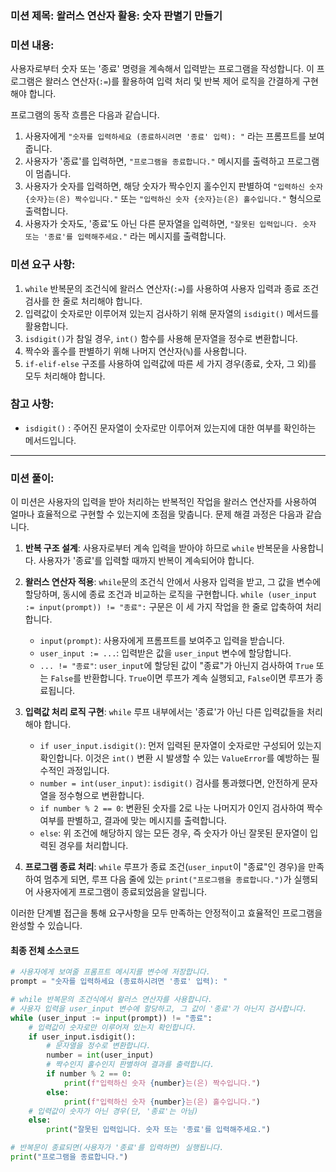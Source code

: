 ### **미션 제목**: 왈러스 연산자 활용: 숫자 판별기 만들기

### **미션 내용**:
사용자로부터 숫자 또는 '종료' 명령을 계속해서 입력받는 프로그램을 작성합니다. 이 프로그램은 왈러스 연산자(`:=`)를 활용하여 입력 처리 및 반복 제어 로직을 간결하게 구현해야 합니다.

프로그램의 동작 흐름은 다음과 같습니다.

1.  사용자에게 ` "숫자를 입력하세요 (종료하시려면 '종료' 입력): " ` 라는 프롬프트를 보여줍니다.
2.  사용자가 '종료'를 입력하면, ` "프로그램을 종료합니다." ` 메시지를 출력하고 프로그램이 멈춥니다.
3.  사용자가 숫자를 입력하면, 해당 숫자가 짝수인지 홀수인지 판별하여 ` "입력하신 숫자 {숫자}는(은) 짝수입니다." ` 또는 ` "입력하신 숫자 {숫자}는(은) 홀수입니다." ` 형식으로 출력합니다.
4.  사용자가 숫자도, '종료'도 아닌 다른 문자열을 입력하면, ` "잘못된 입력입니다. 숫자 또는 '종료'를 입력해주세요." ` 라는 메시지를 출력합니다.

### **미션 요구 사항**:
1.  `while` 반복문의 조건식에 왈러스 연산자(`:=`)를 사용하여 사용자 입력과 종료 조건 검사를 한 줄로 처리해야 합니다.
2.  입력값이 숫자로만 이루어져 있는지 검사하기 위해 문자열의 `isdigit()` 메서드를 활용합니다.
3.  `isdigit()`가 참일 경우, `int()` 함수를 사용해 문자열을 정수로 변환합니다.
4.  짝수와 홀수를 판별하기 위해 나머지 연산자(`%`)를 사용합니다.
5.  `if-elif-else` 구조를 사용하여 입력값에 따른 세 가지 경우(종료, 숫자, 그 외)를 모두 처리해야 합니다.

### **참고 사항**:
- `isdigit()` : 주어진 문자열이 숫자로만 이루어져 있는지에 대한 여부를 확인하는 메서드입니다.

---

### **미션 풀이**:
이 미션은 사용자의 입력을 받아 처리하는 반복적인 작업을 왈러스 연산자를 사용하여 얼마나 효율적으로 구현할 수 있는지에 초점을 맞춥니다. 문제 해결 과정은 다음과 같습니다.

1.  **반복 구조 설계**:
    사용자로부터 계속 입력을 받아야 하므로 `while` 반복문을 사용합니다. 사용자가 '종료'를 입력할 때까지 반복이 계속되어야 합니다.

2.  **왈러스 연산자 적용**:
    `while`문의 조건식 안에서 사용자 입력을 받고, 그 값을 변수에 할당하며, 동시에 종료 조건과 비교하는 로직을 구현합니다. `while (user_input := input(prompt)) != "종료":` 구문은 이 세 가지 작업을 한 줄로 압축하여 처리합니다.
    - `input(prompt)`: 사용자에게 프롬프트를 보여주고 입력을 받습니다.
    - `user_input := ...`: 입력받은 값을 `user_input` 변수에 할당합니다.
    - `... != "종료"`: `user_input`에 할당된 값이 "종료"가 아닌지 검사하여 `True` 또는 `False`를 반환합니다. `True`이면 루프가 계속 실행되고, `False`이면 루프가 종료됩니다.

3.  **입력값 처리 로직 구현**:
    `while` 루프 내부에서는 '종료'가 아닌 다른 입력값들을 처리해야 합니다.
    - `if user_input.isdigit()`: 먼저 입력된 문자열이 숫자로만 구성되어 있는지 확인합니다. 이것은 `int()` 변환 시 발생할 수 있는 `ValueError`를 예방하는 필수적인 과정입니다.
    - `number = int(user_input)`: `isdigit()` 검사를 통과했다면, 안전하게 문자열을 정수형으로 변환합니다.
    - `if number % 2 == 0`: 변환된 숫자를 2로 나눈 나머지가 0인지 검사하여 짝수 여부를 판별하고, 결과에 맞는 메시지를 출력합니다.
    - `else`: 위 조건에 해당하지 않는 모든 경우, 즉 숫자가 아닌 잘못된 문자열이 입력된 경우를 처리합니다.

4.  **프로그램 종료 처리**:
    `while` 루프가 종료 조건(`user_input`이 "종료"인 경우)을 만족하여 멈추게 되면, 루프 다음 줄에 있는 `print("프로그램을 종료합니다.")`가 실행되어 사용자에게 프로그램이 종료되었음을 알립니다.

이러한 단계별 접근을 통해 요구사항을 모두 만족하는 안정적이고 효율적인 프로그램을 완성할 수 있습니다.

#### **최종 전체 소스코드**
```python
# 사용자에게 보여줄 프롬프트 메시지를 변수에 저장합니다.
prompt = "숫자를 입력하세요 (종료하시려면 '종료' 입력): "

# while 반복문의 조건식에서 왈러스 연산자를 사용합니다.
# 사용자 입력을 user_input 변수에 할당하고, 그 값이 '종료'가 아닌지 검사합니다.
while (user_input := input(prompt)) != "종료":
    # 입력값이 숫자로만 이루어져 있는지 확인합니다.
    if user_input.isdigit():
        # 문자열을 정수로 변환합니다.
        number = int(user_input)
        # 짝수인지 홀수인지 판별하여 결과를 출력합니다.
        if number % 2 == 0:
            print(f"입력하신 숫자 {number}는(은) 짝수입니다.")
        else:
            print(f"입력하신 숫자 {number}는(은) 홀수입니다.")
    # 입력값이 숫자가 아닌 경우(단, '종료'는 아님)
    else:
        print("잘못된 입력입니다. 숫자 또는 '종료'를 입력해주세요.")

# 반복문이 종료되면(사용자가 '종료'를 입력하면) 실행됩니다.
print("프로그램을 종료합니다.")
```